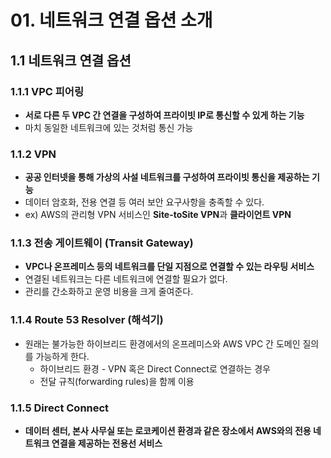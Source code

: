 # 01. 네트워크 연결 옵션 소개

## 1.1 네트워크 연결 옵션

### 1.1.1 VPC 피어링

- **서로 다른 두 VPC 간 연결을 구성하여 프라이빗 IP로 통신할 수 있게 하는 기능**
- 마치 동일한 네트워크에 있는 것처럼 통신 가능

### 1.1.2 VPN

- **공공 인터넷을 통해 가상의 사설 네트워크를 구성하여 프라이빗 통신을 제공하는 기능**
- 데이터 암호화, 전용 연결 등 여러 보안 요구사항을 충족할 수 있다.
- ex) AWS의 관리형 VPN 서비스인 **Site-toSite VPN**과 **클라이언트 VPN**

### 1.1.3 전송 게이트웨이 (Transit Gateway)

- **VPC나 온프레미스 등의 네트워크를 단일 지점으로 연결할 수 있는 라우팅 서비스**
- 연결된 네트워크는 다른 네트워크에 연결할 필요가 없다.
- 관리를 간소화하고 운영 비용을 크게 줄여준다.

### 1.1.4 Route 53 Resolver (해석기)

- 원래는 불가능한 하이브리드 환경에서의 온프레미스와 AWS VPC 간 도메인 질의를 가능하게 한다.
    - 하이브리드 환경 - VPN 혹은 Direct Connect로 연결하는 경우
    - 전달 규칙(forwarding rules)을 함께 이용

### 1.1.5 Direct Connect

- **데이터 센터, 본사 사무실 또는 로코케이션 환경과 같은 장소에서 AWS와의 전용 네트워크 연결을 제공하는 전용선 서비스**
